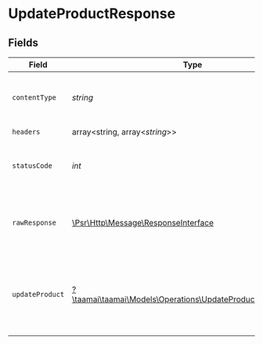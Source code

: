 # UpdateProductResponse


## Fields

| Field                                                                                                                 | Type                                                                                                                  | Required                                                                                                              | Description                                                                                                           | Example                                                                                                               |
| --------------------------------------------------------------------------------------------------------------------- | --------------------------------------------------------------------------------------------------------------------- | --------------------------------------------------------------------------------------------------------------------- | --------------------------------------------------------------------------------------------------------------------- | --------------------------------------------------------------------------------------------------------------------- |
| `contentType`                                                                                                         | *string*                                                                                                              | :heavy_check_mark:                                                                                                    | HTTP response content type for this operation                                                                         |                                                                                                                       |
| `headers`                                                                                                             | array<string, array<*string*>>                                                                                        | :heavy_check_mark:                                                                                                    | N/A                                                                                                                   |                                                                                                                       |
| `statusCode`                                                                                                          | *int*                                                                                                                 | :heavy_check_mark:                                                                                                    | HTTP response status code for this operation                                                                          |                                                                                                                       |
| `rawResponse`                                                                                                         | [\Psr\Http\Message\ResponseInterface](https://www.php-fig.org/psr/psr-7/#33-psrhttpmessageresponseinterface)          | :heavy_check_mark:                                                                                                    | Raw HTTP response; suitable for custom response parsing                                                               |                                                                                                                       |
| `updateProduct`                                                                                                       | [?\taamai\taamai\Models\Operations\UpdateProductUpdateProduct](../../Models/Operations/UpdateProductUpdateProduct.md) | :heavy_minus_sign:                                                                                                    | OK                                                                                                                    | {<br/>"status": "success",<br/>"message": "Product Updated Successfully"<br/>}                                        |
